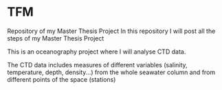 # TFM
Repository of my Master Thesis Project
In this repository I will post all the steps of my Master Thesis Project

This is an oceanography project where I will analyse CTD data.

The CTD data includes measures of different variables (salinity, temperature, depth, density...) from the whole seawater column and from different points of the space (stations)
